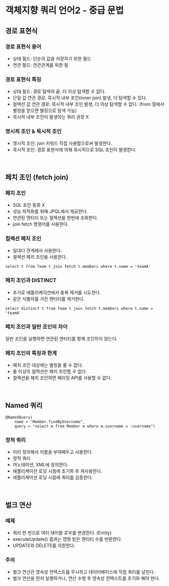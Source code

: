 # 객체지향 쿼리 언어2 - 중급 문법

## 경로 표현식

### 경로 표현식 용어
- 상태 필드: 단순히 값을 저장하기 위한 필드
- 연관 필드: 연관관계를 위한 필

### 경로 표현식 특징
- 상태 필드: 경로 탐색의 끝, 더 이상 탐색할 수 없다.
- 단일 값 연관 경로: 묵시적 내부 조인(inner join) 발생, 더 탐색할 수 있다.
- 컬렉션 값 연관 경로: 묵시적 내부 조인 발생, 더 이상 탐색할 수 없다. (from 절에서 별칭을 얻으면 별칭으로 탐색 가능)
- 묵시적 내부 조인이 발생하는 쿼리 권장 X

### 명시적 조인 & 묵시적 조인
- 명시적 조인: join 키워드 직접 사용함으로써 발생한다.
- 묵시적 조인: 경로 표현식에 의해 묵시적으로 SQL 조인이 발생한다.

<br/>

## 페치 조인 (fetch join)

### 페치 조인
- SQL 조인 종류 X
- 성능 최적화를 위해 JPQL에서 제공한다.
- 연관된 엔티티 또는 컬렉션을 한번에 조회한다.
- join fetch 명령어를 사용한다.

### 컬렉션 페치 조인
- 일대다 관계에서 사용한다.
- 컬렉션 페치 조인을 사용한다.

```
select t from Team t join fetch t.members where t.name = 'teamA'
```

### 페치 조인과 DISTINCT
- 추가로 애플리케이션에서 중복 제거를 시도한다.
- 같은 식별자를 가진 엔티티를 제거한다.

```
select distinct t from Team t join fetch t.members where t.name = 'teamA'
```

### 페치 조인과 일반 조인의 차이
일반 조인을 실행하면 연관된 엔티티를 함께 조인하지 않는다.

### 페치 조인의 특징과 한계
- 페치 조인 대상에는 별칭을 줄 수 없다.
- 둘 이상의 컬렉션은 페치 조인할 수 없다.
- 컬렉션을 페치 조인하면 페이징 API를 사용할 수 없다.

<br/>

## Named 쿼리

```
@NamedQuery(
    name = "Member.findByUsername",
    query = "select m from Member m where m.username = :username")
```

### 정적 쿼리
- 미리 정의해서 이름을 부여해두고 사용한다.
- 정적 쿼리
- 어노테이션, XML에 정의한다.
- 애플리케이션 로딩 시점에 초기화 후 재사용한다.
- 애플리케이션 로딩 시점에 쿼리를 검증한다.

<br/>

## 벌크 연산

### 예제
- 쿼리 한 번으로 여러 테이블 로우를 변경한다. (Entity)
- executeUpdate() 결과는 영향 받은 엔티티 수를 반환한다.
- UPDATE와 DELETE를 지원한다.

### 주의
- 벌크 연산은 영속성 컨텍스트를 무시하고 데이터베이스에 직접 쿼리를 날린다.
- 벌크 연산을 먼저 실행하거나, 연산 수행 후 영속성 컨텍스트를 초기화 해야 한다.
